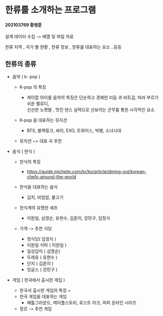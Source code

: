 
# 한류를 소개하는 프로그램
#### 202103769 황병훈 

설계 
데이터 수집 -> 배열 및 파일 자료

한류 지역 , 국가 별 현황 , 한류 정보 , 한류를 대표하는 요소 ..등등

## 한류의 종류 

+ 음악 ( k- pop )

    + K-pop 의 특징
      + 케이팝 아이돌 음악의 특징은 단순하고 경쾌한 리듬 과 비트감, 따라 부르기 쉬운 멜로디,<br>
      신선한 노랫말 , 멋진 댄스 실력으로 선보이는 군무를 통한 시각적인 요소 <br>
      
    + K-pop 을 대표하는 뮤지션
      + BTS, 블랙핑크, 싸이, EXO, 트와이스, 빅뱅, 소녀시대

    + 뮤지션 ~> 대표 곡 추천 


+ 음식 ( 한식 )

    +  한식의 특징
       + https://guide.michelin.com/kr/ko/article/dining-out/korean-chefs-around-the-world 
    +  한식을 대표하는 음식
       + 김치, 비빔밥, 불고기
    +  한식계의 유명한 셰프
        + 이원일, 심영순, 유현수, 김훈이, 강민구, 임정식

    +  가격 -> 추천 식당
        + 정식당( 임정식 )
        + 이원일 식탁 ( 이원일 )
        + 일상담미 ( 심영순)
        + 두레유 ( 유현수 )
        + 단지 ( 김훈이 )
        + 밍글스 ( 강민구 )

+ 게임 ( 한국에서 출시한 게임 )

    + 한국서 출시한 게임의 특징
        + 
    + 한국 게임을 대표하는 게임
        + 배틀그라운드, 메이플스토리, 로스트 아크, 피파 온라인 시리즈
    + 장르 -> 추천 게임




